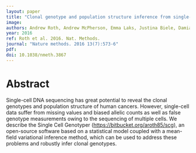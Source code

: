 ```yaml
---
layout: paper
title: "Clonal genotype and population structure inference from single-cell tumor sequencing."
image: 
authors: Andrew Roth, Andrew McPherson, Emma Laks, Justina Biele, Damian Yap, Adrian Wan, Maia A Smith, Cydney B Nielsen, Jessica N McAlpine, Samuel Aparicio, Alexandre Bouchard-Côté, Sohrab P Shah
year: 2016
ref: Roth et al. 2016. Nat. Methods.
journal: "Nature methods. 2016 13(7):573-6"
pdf: 
doi: 10.1038/nmeth.3867
---
```


# Abstract

Single-cell DNA sequencing has great potential to reveal the clonal genotypes and population structure of human cancers. However, single-cell data suffer from missing values and biased allelic counts as well as false genotype measurements owing to the sequencing of multiple cells. We describe the Single Cell Genotyper (https://bitbucket.org/aroth85/scg), an open-source software based on a statistical model coupled with a mean-field variational inference method, which can be used to address these problems and robustly infer clonal genotypes.

